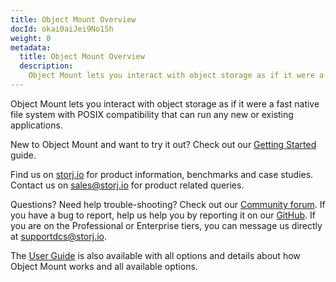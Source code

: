 ```yaml
---
title: Object Mount Overview
docId: okai0aiJei9No1Sh
weight: 0
metadata:
  title: Object Mount Overview
  description:
    Object Mount lets you interact with object storage as if it were a fast native file system with POSIX compatibility that can run any new or existing applications.
---
```


Object Mount lets you interact with object storage as if it were a fast native file system with POSIX compatibility that can run any new or existing applications.

New to Object Mount and want to try it out? Check out our [Getting Started](object-mount/getting-started/intro) guide.

Find us on [storj.io](https://storj.io) for product information, benchmarks and case studies. Contact us on [sales@storj.io](mailto:sales@storj.io) for product related queries.

Questions? Need help trouble-shooting? Check out our [Community forum](https://forum.storj.io/). If you have a bug to report, help us help you by reporting it on our [GitHub](https://github.com/storj/storj). 
If you are on the Professional or Enterprise tiers, you can message us directly at [supportdcs@storj.io](mailto:supportdcs@storj.io).

The [User Guide](./object-mount/user-guides) is also available with all options and details about how Object Mount works and all available options.